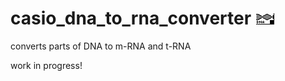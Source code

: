 # casio_dna_to_rna_converter ![DNATORNA icon](MainIcon.bmp)
converts parts of DNA to m-RNA and t-RNA

work in progress!
